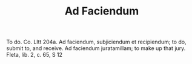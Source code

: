 ---
title: Ad Faciendum
letter: A
permalink: "/definitions/ad-faciendum.html"
body: To do. Co. Lltt 204a. Ad faciendum, subjiciendum et recipiendum; to do, submit
  to, and receive. Ad faciendum juratamillam; to make up that jury. Fleta, lib. 2,
  c. 65, S 12
published_at: '2018-07-07'
source: Black's Law Dictionary
layout: post
---